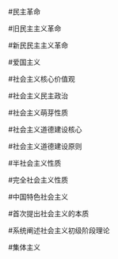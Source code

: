 #民主革命

#旧民主主义革命 

#新民民主主义革命 

#爱国主义

#社会主义核心价值观 

#社会主义民主政治

#社会主义萌芽性质 

#社会主义道德建设核心 

#社会主义道德建设原则 

#半社会主义性质 

#完全社会主义性质 

#中国特色社会主义 

#首次提出社会主义的本质 

#系统阐述社会主义初级阶段理论 

#集体主义 